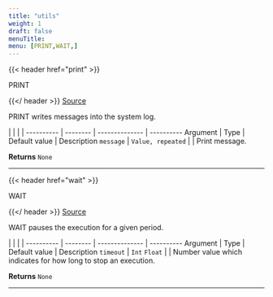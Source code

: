 ```yaml
---
title: "utils"
weight: 1
draft: false
menuTitle: 
menu: [PRINT,WAIT,]
---
```




{{< header href="print" >}}

PRINT

{{</ header >}}
[Source](https://github.com/MontFerret/ferret/tree/master/pkg/stdlib/utils/log.go#L12)

PRINT writes messages into the system log.

|          |          |                |
---------- | -------- | -------------- | ----------
Argument   | Type     | Default value  | Description
`message` | `Value, repeated`  |  | Print message.


**Returns** `None`
- - - -


{{< header href="wait" >}}

WAIT

{{</ header >}}
[Source](https://github.com/MontFerret/ferret/tree/master/pkg/stdlib/utils/wait.go#L12)

WAIT pauses the execution for a given period.

|          |          |                |
---------- | -------- | -------------- | ----------
Argument   | Type     | Default value  | Description
`timeout` | `Int` `Float`  |  | Number value which indicates for how long to stop an execution.


**Returns** `None`
- - - -
